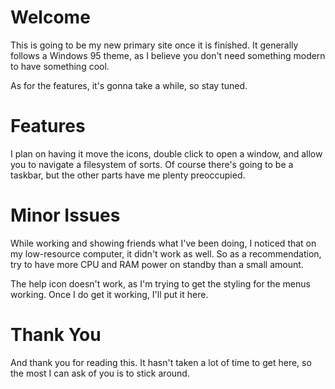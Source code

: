 # Welcome
This is going to be my new primary site once it is finished. It generally follows a Windows 95 theme, as I believe you don't need something modern to have something cool.

As for the features, it's gonna take a while, so stay tuned.

# Features
I plan on having it move the icons, double click to open a window, and allow you to navigate a filesystem of sorts. Of course there's going to be a taskbar, but the other parts have me plenty preoccupied.

# Minor Issues
While working and showing friends what I've been doing, I noticed that on my low-resource computer, it didn't work as well. So as a recommendation, try to have more CPU and RAM power on standby than a small amount.

The help icon doesn't work, as I'm trying to get the styling for the menus working. Once I do get it working, I'll put it here.

# Thank You
And thank you for reading this. It hasn't taken a lot of time to get here, so the most I can ask of you is to stick around.
